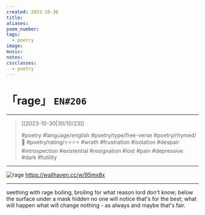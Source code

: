 ```yaml
---
created: 2023-10-30
title:
aliases:
poem_number:
tags:
  - poetry
image:
music:
notes:
cssclasses:
  - poetry
---
```

# 「rage」 `EN#206`

---

> [[2023-10-30|30/10/23]]
> 
> #poetry 
> #language/english 
> #poetry/type/free-verse 
> #poetry/rhymed/🔴 
> #poetry/rating/⭐⭐⭐⭐ 
> #wrath #frustration #isolation #despair #introspection #existential #resignation #lost #pain #depressive #dark #futility 

---

![rage](https://w.wallhaven.cc/full/95/wallhaven-95mx8x.png)
https://wallhaven.cc/w/95mx8x

---

seething with rage
boiling, broiling
for what reason
lord don't know;
below the surface
under a mask hidden
no one will notice
that's for the best;
what will happen
what will change
nothing - as always
and maybe that's fair.